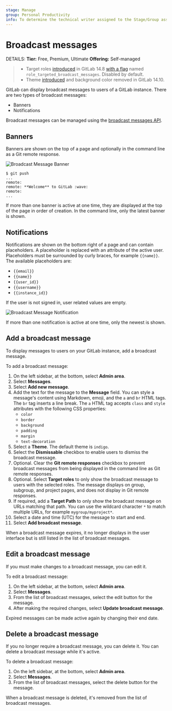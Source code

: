 ```yaml
---
stage: Manage
group: Personal Productivity
info: To determine the technical writer assigned to the Stage/Group associated with this page, see https://handbook.gitlab.com/handbook/product/ux/technical-writing/#assignments
---
```


# Broadcast messages

DETAILS:
**Tier:** Free, Premium, Ultimate
**Offering:** Self-managed

> - Target roles [introduced](https://gitlab.com/gitlab-org/growth/team-tasks/-/issues/461) in GitLab 14.8 [with a flag](../administration/feature_flags.md) named `role_targeted_broadcast_messages`. Disabled by default.
> - Theme [introduced](https://gitlab.com/gitlab-org/gitlab/-/merge_requests/83251) and background color removed in GitLab 14.10.

GitLab can display broadcast messages to users of a GitLab instance. There are two types of broadcast messages:

- Banners
- Notifications

Broadcast messages can be managed using the [broadcast messages API](../api/broadcast_messages.md).

## Banners

Banners are shown on the top of a page and optionally in the command line as a Git remote response.

![Broadcast Message Banner](img/broadcast_messages_banner_v15_0.png)

```shell
$ git push
...
remote:
remote: **Welcome** to GitLab :wave:
remote:
...
```

If more than one banner is active at one time, they are displayed at the top of the page in order of creation. In the command line, only the latest banner is shown.

## Notifications

Notifications are shown on the bottom right of a page and can contain placeholders. A placeholder is replaced with an attribute of the active user. Placeholders must be surrounded by curly braces, for example `{{name}}`.
The available placeholders are:

- `{{email}}`
- `{{name}}`
- `{{user_id}}`
- `{{username}}`
- `{{instance_id}}`

If the user is not signed in, user related values are empty.

![Broadcast Message Notification](img/broadcast_messages_notification_v12_10.png)

If more than one notification is active at one time, only the newest is shown.

## Add a broadcast message

To display messages to users on your GitLab instance, add a broadcast message.

To add a broadcast message:

1. On the left sidebar, at the bottom, select **Admin area**.
1. Select **Messages**.
1. Select **Add new message**.
1. Add the text for the message to the **Message** field. You can style a message's content using Markdown, emoji, and the `a` and `br` HTML tags.
   The `br` tag inserts a line break. The `a` HTML tag accepts `class` and `style` attributes with the following CSS properties:
    - `color`
    - `border`
    - `background`
    - `padding`
    - `margin`
    - `text-decoration`
1. Select a **Theme**. The default theme is `indigo`.
1. Select the **Dismissable** checkbox to enable users to dismiss the broadcast message.
1. Optional. Clear the **Git remote responses** checkbox to prevent broadcast messages from being displayed in the command line as Git remote responses.
1. Optional. Select **Target roles** to only show the broadcast message to users with the selected roles. The message displays on group, subgroup, and project pages, and does not display in Git remote responses.
1. If required, add a **Target Path** to only show the broadcast message on URLs matching that path. You can use the wildcard character `*` to match multiple URLs, for example `mygroup/myproject*`.
1. Select a date and time (UTC) for the message to start and end.
1. Select **Add broadcast message**.

When a broadcast message expires, it no longer displays in the user interface but is still listed in the
list of broadcast messages.

## Edit a broadcast message

If you must make changes to a broadcast message, you can edit it.

To edit a broadcast message:

1. On the left sidebar, at the bottom, select **Admin area**.
1. Select **Messages**.
1. From the list of broadcast messages, select the edit button for the message.
1. After making the required changes, select **Update broadcast message**.

Expired messages can be made active again by changing their end date.

## Delete a broadcast message

If you no longer require a broadcast message, you can delete it.
You can delete a broadcast message while it's active.

To delete a broadcast message:

1. On the left sidebar, at the bottom, select **Admin area**.
1. Select **Messages**.
1. From the list of broadcast messages, select the delete button for the message.

When a broadcast message is deleted, it's removed from the list of broadcast messages.

<!-- ## Troubleshooting

Include any troubleshooting steps that you can foresee. If you know beforehand what issues
one might have when setting this up, or when something is changed, or on upgrading, it's
important to describe those, too. Think of things that may go wrong and include them here.
This is important to minimize requests for support, and to avoid doc comments with
questions that you know someone might ask.

Each scenario can be a third-level heading, for example `### Getting error message X`.
If you have none to add when creating a doc, leave this section in place
but commented out to help encourage others to add to it in the future. -->
